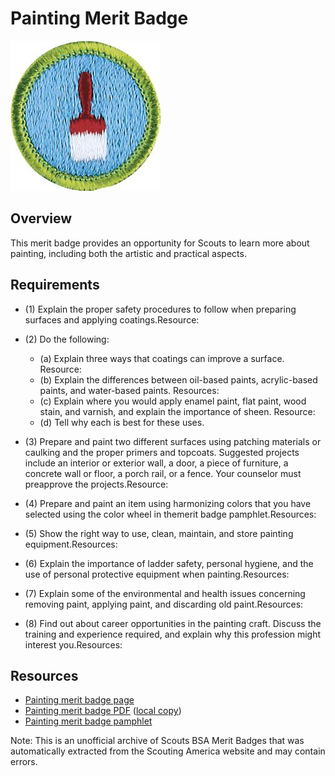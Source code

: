 

# Painting Merit Badge

![Painting Merit Badge](images/painting-merit-badge.jpg)

## Overview



This merit badge provides an opportunity for Scouts to learn more about painting, including both the artistic and practical aspects.

## Requirements

* (1) Explain the proper safety procedures to follow when preparing surfaces and applying coatings.Resource:
* (2) Do the following:
    * (a) Explain three ways that coatings can improve a surface. Resource:
    * (b) Explain the differences between oil-based paints, acrylic-based paints, and water-based paints. Resources:
    * (c) Explain where you would apply enamel paint, flat paint, wood stain, and varnish, and explain the importance of sheen. Resource:
    * (d) Tell why each is best for these uses.


* (3) Prepare and paint two different surfaces using patching materials or caulking and the proper primers and topcoats. Suggested projects  include an interior or exterior wall, a door, a piece of furniture, a concrete wall or floor, a porch rail, or a fence. Your counselor must preapprove the projects.Resource:
* (4) Prepare and paint an item using harmonizing colors that you have selected using the color wheel in themerit badge pamphlet.Resources:
* (5) Show the right way to use, clean, maintain, and store painting equipment.Resources:
* (6) Explain the importance of ladder safety, personal hygiene, and the use of personal protective equipment when painting.Resources:
* (7) Explain some of the environmental and health issues concerning removing paint, applying paint, and discarding old paint.Resources:
* (8) Find out about career opportunities in the painting craft. Discuss the training and experience required, and explain why this profession might interest you.Resources:


## Resources

- [Painting merit badge page](https://www.scouting.org/merit-badges/painting/)
- [Painting merit badge PDF](https://filestore.scouting.org/filestore/Merit_Badge_ReqandRes/Pamphlets/Painting_2025.pdf) ([local copy](files/painting-merit-badge.pdf))
- [Painting merit badge pamphlet](https://www.scoutshop.org/painting-merit-badge-pamphlet-650872.html)

Note: This is an unofficial archive of Scouts BSA Merit Badges that was automatically extracted from the Scouting America website and may contain errors.